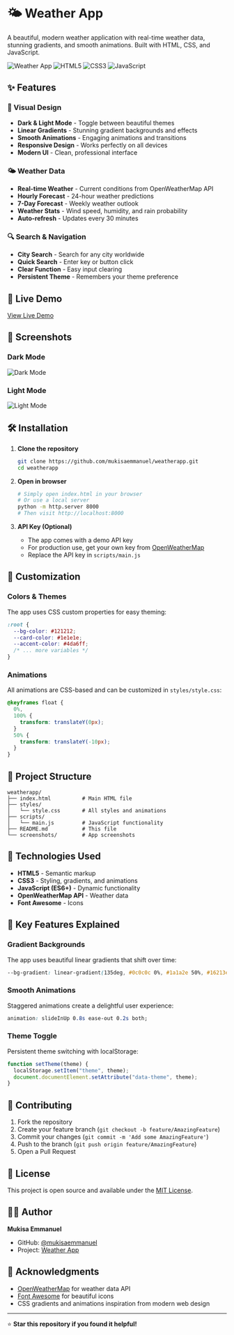 # 🌤️ Weather App

A beautiful, modern weather application with real-time weather data, stunning gradients, and smooth animations. Built with HTML, CSS, and JavaScript.

![Weather App](https://img.shields.io/badge/Weather-App-blue?style=for-the-badge&logo=weather)
![HTML5](https://img.shields.io/badge/HTML5-E34F26?style=for-the-badge&logo=html5&logoColor=white)
![CSS3](https://img.shields.io/badge/CSS3-1572B6?style=for-the-badge&logo=css3&logoColor=white)
![JavaScript](https://img.shields.io/badge/JavaScript-F7DF1E?style=for-the-badge&logo=javascript&logoColor=black)

## ✨ Features

### 🌟 Visual Design

- **Dark & Light Mode** - Toggle between beautiful themes
- **Linear Gradients** - Stunning gradient backgrounds and effects
- **Smooth Animations** - Engaging animations and transitions
- **Responsive Design** - Works perfectly on all devices
- **Modern UI** - Clean, professional interface

### 🌤️ Weather Data

- **Real-time Weather** - Current conditions from OpenWeatherMap API
- **Hourly Forecast** - 24-hour weather predictions
- **7-Day Forecast** - Weekly weather outlook
- **Weather Stats** - Wind speed, humidity, and rain probability
- **Auto-refresh** - Updates every 30 minutes

### 🔍 Search & Navigation

- **City Search** - Search for any city worldwide
- **Quick Search** - Enter key or button click
- **Clear Function** - Easy input clearing
- **Persistent Theme** - Remembers your theme preference

## 🚀 Live Demo

[View Live Demo](https://mukisaemmanuel.github.io/weatherapp/)

## 📱 Screenshots

### Dark Mode

![Dark Mode](screenshots/dark-mode.png)

### Light Mode

![Light Mode](screenshots/light-mode.png)

## 🛠️ Installation

1. **Clone the repository**

   ```bash
   git clone https://github.com/mukisaemmanuel/weatherapp.git
   cd weatherapp
   ```

2. **Open in browser**

   ```bash
   # Simply open index.html in your browser
   # Or use a local server
   python -m http.server 8000
   # Then visit http://localhost:8000
   ```

3. **API Key (Optional)**
   - The app comes with a demo API key
   - For production use, get your own key from [OpenWeatherMap](https://openweathermap.org/api)
   - Replace the API key in `scripts/main.js`

## 🎨 Customization

### Colors & Themes

The app uses CSS custom properties for easy theming:

```css
:root {
  --bg-color: #121212;
  --card-color: #1e1e1e;
  --accent-color: #4da6ff;
  /* ... more variables */
}
```

### Animations

All animations are CSS-based and can be customized in `styles/style.css`:

```css
@keyframes float {
  0%,
  100% {
    transform: translateY(0px);
  }
  50% {
    transform: translateY(-10px);
  }
}
```

## 📁 Project Structure

```
weatherapp/
├── index.html          # Main HTML file
├── styles/
│   └── style.css       # All styles and animations
├── scripts/
│   └── main.js         # JavaScript functionality
├── README.md           # This file
└── screenshots/        # App screenshots
```

## 🔧 Technologies Used

- **HTML5** - Semantic markup
- **CSS3** - Styling, gradients, and animations
- **JavaScript (ES6+)** - Dynamic functionality
- **OpenWeatherMap API** - Weather data
- **Font Awesome** - Icons

## 🌟 Key Features Explained

### Gradient Backgrounds

The app uses beautiful linear gradients that shift over time:

```css
--bg-gradient: linear-gradient(135deg, #0c0c0c 0%, #1a1a2e 50%, #16213e 100%);
```

### Smooth Animations

Staggered animations create a delightful user experience:

```css
animation: slideInUp 0.8s ease-out 0.2s both;
```

### Theme Toggle

Persistent theme switching with localStorage:

```javascript
function setTheme(theme) {
  localStorage.setItem("theme", theme);
  document.documentElement.setAttribute("data-theme", theme);
}
```

## 🤝 Contributing

1. Fork the repository
2. Create your feature branch (`git checkout -b feature/AmazingFeature`)
3. Commit your changes (`git commit -m 'Add some AmazingFeature'`)
4. Push to the branch (`git push origin feature/AmazingFeature`)
5. Open a Pull Request

## 📄 License

This project is open source and available under the [MIT License](LICENSE).

## 👨‍💻 Author

**Mukisa Emmanuel**

- GitHub: [@mukisaemmanuel](https://github.com/mukisaemmanuel)
- Project: [Weather App](https://github.com/mukisaemmanuel/weatherapp)

## 🙏 Acknowledgments

- [OpenWeatherMap](https://openweathermap.org/) for weather data API
- [Font Awesome](https://fontawesome.com/) for beautiful icons
- CSS gradients and animations inspiration from modern web design

---

⭐ **Star this repository if you found it helpful!**
